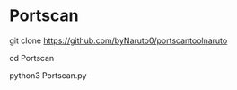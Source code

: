 # Portscan
git clone https://github.com/byNaruto0/portscantoolnaruto

cd Portscan

python3 Portscan.py
